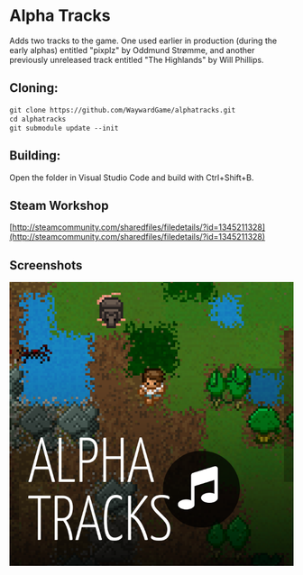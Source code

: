 # Alpha Tracks
Adds two tracks to the game. One used earlier in production (during the early alphas) entitled "pixplz" by Oddmund Strømme, and another previously unreleased track entitled "The Highlands" by Will Phillips.

## Cloning:
```
git clone https://github.com/WaywardGame/alphatracks.git
cd alphatracks
git submodule update --init
```

## Building:
Open the folder in Visual Studio Code and build with Ctrl+Shift+B.

## Steam Workshop
[http://steamcommunity.com/sharedfiles/filedetails/?id=1345211328](http://steamcommunity.com/sharedfiles/filedetails/?id=1345211328)

## Screenshots
![Alpha Tracks](https://raw.githubusercontent.com/WaywardGame/alphatracks/master/mod.png "Alpha Tracks")